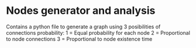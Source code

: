 # Nodes generator and analysis

Contains a python file to generate a graph using 3 posibilities of connections probability:
1 = Equal probability for each node
2 = Proportional to node connections
3 = Proportional to node existence time